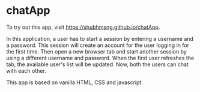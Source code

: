 # chatApp

To try out this app, visit https://shubhmsng.github.io/chatApp.

In this application, a user has to start a session by entering a username and a password. This session will create an account for the user logging in for the first time. Then open a new browser tab and start another session by using a different username and password. When the first user refreshes the tab, the available user's list will be updated. Now, both the users can chat with each other.

This app is based on vanilla HTML, CSS and javascript.
